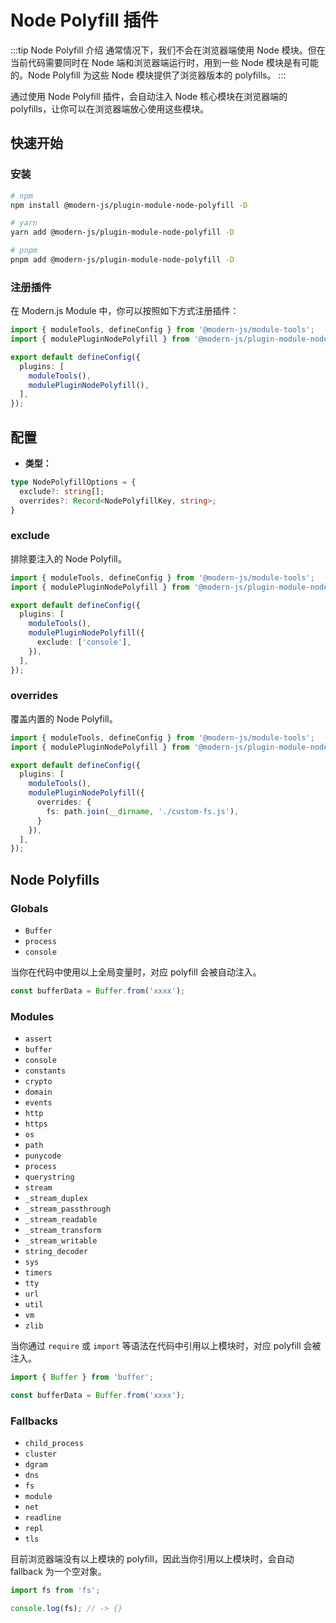 # Node Polyfill 插件

:::tip Node Polyfill 介绍
通常情况下，我们不会在浏览器端使用 Node 模块。但在当前代码需要同时在 Node 端和浏览器端运行时，用到一些 Node 模块是有可能的。Node Polyfill 为这些 Node 模块提供了浏览器版本的 polyfills。
:::

通过使用 Node Polyfill 插件，会自动注入 Node 核心模块在浏览器端的 polyfills，让你可以在浏览器端放心使用这些模块。

## 快速开始

### 安装

```bash
# npm
npm install @modern-js/plugin-module-node-polyfill -D

# yarn
yarn add @modern-js/plugin-module-node-polyfill -D

# pnpm
pnpm add @modern-js/plugin-module-node-polyfill -D
```

### 注册插件

在 Modern.js Module 中，你可以按照如下方式注册插件：

```ts
import { moduleTools, defineConfig } from '@modern-js/module-tools';
import { modulePluginNodePolyfill } from '@modern-js/plugin-module-node-polyfill';

export default defineConfig({
  plugins: [
    moduleTools(),
    modulePluginNodePolyfill(),
  ],
});
```

## 配置

* **类型：**

```ts
type NodePolyfillOptions = {
  exclude?: string[];
  overrides?: Record<NodePolyfillKey, string>;
}
```

### exclude

排除要注入的 Node Polyfill。

```ts
import { moduleTools, defineConfig } from '@modern-js/module-tools';
import { modulePluginNodePolyfill } from '@modern-js/plugin-module-node-polyfill';

export default defineConfig({
  plugins: [
    moduleTools(),
    modulePluginNodePolyfill({
      exclude: ['console'],
    }),
  ],
});
```

### overrides

覆盖内置的 Node Polyfill。

```ts
import { moduleTools, defineConfig } from '@modern-js/module-tools';
import { modulePluginNodePolyfill } from '@modern-js/plugin-module-node-polyfill';

export default defineConfig({
  plugins: [
    moduleTools(),
    modulePluginNodePolyfill({
      overrides: {
        fs: path.join(__dirname, './custom-fs.js'),
      }
    }),
  ],
});
```

## Node Polyfills

### Globals

* `Buffer`
* `process`
* `console`

当你在代码中使用以上全局变量时，对应 polyfill 会被自动注入。

```ts
const bufferData = Buffer.from('xxxx');
```

### Modules

* `assert`
* `buffer`
* `console`
* `constants`
* `crypto`
* `domain`
* `events`
* `http`
* `https`
* `os`
* `path`
* `punycode`
* `process`
* `querystring`
* `stream`
* `_stream_duplex`
* `_stream_passthrough`
* `_stream_readable`
* `_stream_transform`
* `_stream_writable`
* `string_decoder`
* `sys`
* `timers`
* `tty`
* `url`
* `util`
* `vm`
* `zlib`

当你通过 `require` 或 `import` 等语法在代码中引用以上模块时，对应 polyfill 会被注入。

```ts
import { Buffer } from 'buffer';

const bufferData = Buffer.from('xxxx');
```

### Fallbacks

* `child_process`
* `cluster`
* `dgram`
* `dns`
* `fs`
* `module`
* `net`
* `readline`
* `repl`
* `tls`

目前浏览器端没有以上模块的 polyfill，因此当你引用以上模块时，会自动 fallback 为一个空对象。

```ts
import fs from 'fs';

console.log(fs); // -> {}
```
